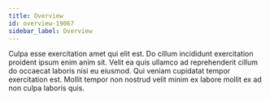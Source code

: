 ```yaml
---
title: Overview
id: overview-19067
sidebar_label: Overview
---
```


Culpa esse exercitation amet qui elit est. Do cillum incididunt exercitation proident ipsum enim anim sit. Velit ea quis ullamco ad reprehenderit cillum do occaecat laboris nisi eu eiusmod. Qui veniam cupidatat tempor exercitation est. Mollit tempor non nostrud velit minim ex labore mollit ex ad non culpa laboris quis.

